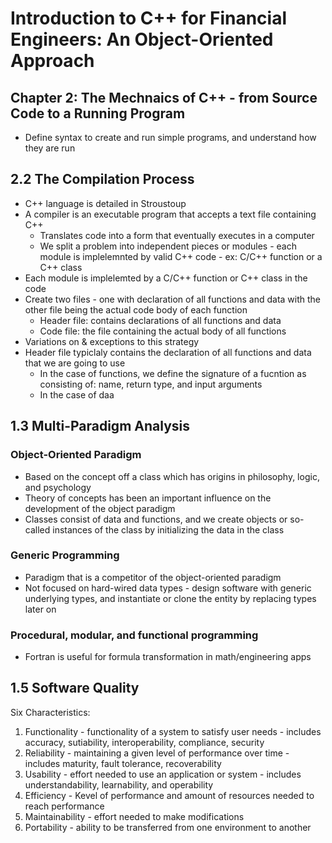 # Introduction to C++ for Financial Engineers: An Object-Oriented Approach
## Chapter 2: The Mechnaics of C++ - from Source Code to a Running Program
- Define syntax to create and run simple programs, and understand how they are run

## 2.2 The Compilation Process
- C++ language is detailed in Stroustoup
- A compiler is an executable program that accepts a text file containing C++ 
    - Translates code into a form that eventually executes in a computer
    - We split a problem into independent pieces or modules - each module is implelemnted by valid C++ code - ex: C/C++ function or a C++ class
- Each module is implelemted by a C/C++ function or C++ class in the code
- Create two files - one with declaration of all functions and data with the other file being the actual code body of each function
    - Header file: contains declarations of all functions and data
    - Code file: the file containing the actual body of all functions
- Variations on & exceptions to this strategy
- Header file typiclaly contains the declaration of all functions and data that we are going to use
    - In the case of functions, we define the signature of a fucntion as consisting of: name, return type, and input arguments
    - In the case of daa




## 1.3 Multi-Paradigm Analysis
### Object-Oriented Paradigm
- Based on the concept off a class which has origins in philosophy, logic, and psychology
- Theory of concepts has been an important influence on the development of the object paradigm
- Classes consist of data and functions, and we create objects or so-called instances of the class by initializing the data in the class
### Generic Programming
- Paradigm that is a competitor of the object-oriented paradigm
- Not focused on hard-wired data types - design software with generic underlying types, and instantiate or clone the entity by replacing types later on
### Procedural, modular, and functional programming
- Fortran is useful for formula transformation in math/engineering apps

## 1.5 Software Quality
Six Characteristics:
1. Functionality - functionality of a system to satisfy user needs - includes accuracy, sutiability, interoperability, compliance, security
2. Reliability - maintaining a given level of performance over time - includes maturity, fault tolerance, recoverability
3. Usability - effort needed to use an application or system - includes understandability, learnability, and operability
4. Efficiency - Kevel of performance and amount of resources needed to reach performance 
5. Maintainability - effort needed to make modifications
6. Portability - ability to be transferred from one environment to another

